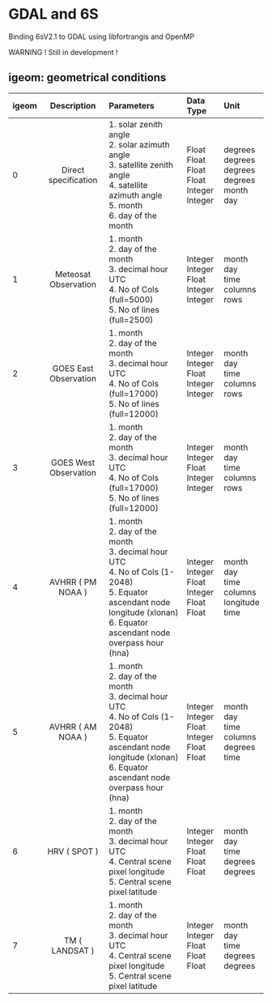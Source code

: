 GDAL and 6S
===========

Binding 6sV2.1 to GDAL using libfortrangis and OpenMP

WARNING ! Still in development !

igeom: geometrical conditions
-----------------------------
| igeom | Description           | Parameters     | Data Type | Unit |
|:------|:---------------------:|:---------------|:----------|:-----|
| 0     | Direct specification  | 1. solar zenith angle<br>2. solar azimuth angle<br>3. satellite zenith angle<br>4. satellite azimuth angle<br>5. month<br>6. day of the month<br>|Float<br>Float<br>Float<br>Float<br>Integer<br>Integer<br>|degrees<br>degrees<br>degrees<br>degrees<br>month<br>day<br>|
| 1     | Meteosat Observation  | 1. month<br>2. day of the month<br>3. decimal hour UTC<br>4. No of Cols (full=5000)<br>5. No of lines (full=2500)<br>|Integer<br>Integer<br>Float<br>Integer<br>Integer<br>|month<br>day<br>time<br>columns<br>rows<br>|
| 2     | GOES East Observation | 1. month<br>2. day of the month<br>3. decimal hour UTC<br>4. No of Cols (full=17000)<br>5. No of lines (full=12000)<br>|Integer<br>Integer<br>Float<br>Integer<br>Integer<br>|month<br>day<br>time<br>columns<br>rows<br>| 
| 3     | GOES West Observation | 1. month<br>2. day of the month<br>3. decimal hour UTC<br>4. No of Cols (full=17000)<br>5. No of lines (full=12000)<br>|Integer<br>Integer<br>Float<br>Integer<br>Integer<br>|month<br>day<br>time<br>columns<br>rows<br>| 
| 4     | AVHRR ( PM NOAA )     | 1. month<br>2. day of the month<br>3. decimal hour UTC<br>4. No of Cols (1-2048)<br>5. Equator ascendant node longitude (xlonan)<br>6. Equator ascendant node overpass hour (hna)<br>|Integer<br>Integer<br>Float<br>Integer<br>Float<br>Float<br>|month<br>day<br>time<br>columns<br>longitude<br>time<br>| 
| 5     | AVHRR ( AM NOAA )     | 1. month<br>2. day of the month<br>3. decimal hour UTC<br>4. No of Cols (1-2048)<br>5. Equator ascendant node longitude (xlonan)<br>6. Equator ascendant node overpass hour (hna)<br>|Integer<br>Integer<br>Float<br>Integer<br>Float<br>Float<br>|month<br>day<br>time<br>columns<br>degrees<br>time<br>| 
| 6     | HRV ( SPOT )          | 1. month<br>2. day of the month<br>3. decimal hour UTC<br>4. Central scene pixel longitude<br>5. Central scene pixel latitude<br>|Integer<br>Integer<br>Float<br>Float<br>Float<br>|month<br>day<br>time<br>degrees<br>degrees<br>| 
| 7     | TM ( LANDSAT )        | 1. month<br>2. day of the month<br>3. decimal hour UTC<br>4. Central scene pixel longitude<br>5. Central scene pixel latitude<br>|Integer<br>Integer<br>Float<br>Float<br>Float<br>|month<br>day<br>time<br>degrees<br>degrees<br>| 

